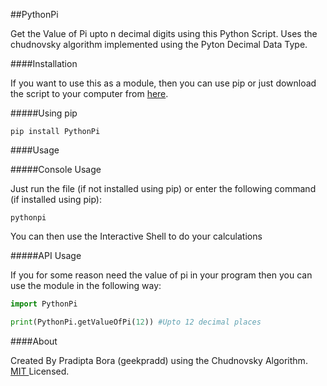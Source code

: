 ##PythonPi

Get the Value of Pi upto n decimal digits using this Python Script. Uses the chudnovsky algorithm implemented using the Pyton Decimal Data Type.

####Installation

If you want to use this as a module, then you can use pip or just download the script to your computer from <a href="">here</a>.

#####Using pip

```
pip install PythonPi
```

####Usage

#####Console Usage

Just run the file (if not installed using pip) or enter the following command (if installed using pip):

```
pythonpi
```

You can then use the Interactive Shell to do your calculations

#####API Usage

If you for some reason need the value of pi in your program then you can use the module in the following way:

```python
import PythonPi

print(PythonPi.getValueOfPi(12)) #Upto 12 decimal places
```

####About

Created By Pradipta Bora (geekpradd) using the Chudnovsky Algorithm. <a href="http://opensource.org/licenses/MIT">MIT </a> Licensed.
